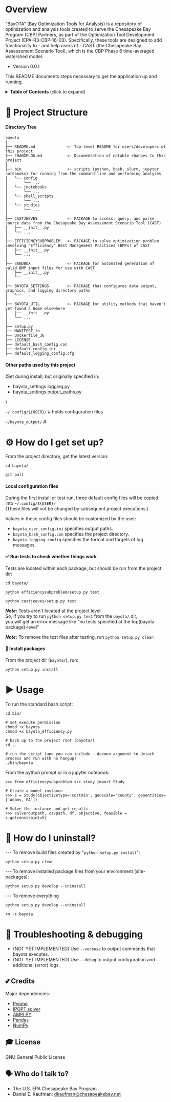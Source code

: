 # Overview

"BayOTA" (Bay Optimization Tools for Analysis) is a repository of
optimization and analysis tools created to serve the
Chesapeake Bay Program (CBP) Partners, as part of the Optimization Tool Development Project
(EPA-R3-CBP-16-03).
Specifically, these tools are designed to add functionality to - and help users of - CAST
(the Chesapeake Bay Assessement Scenario Tool), which
is the CBP Phase 6 time-averaged watershed model.

* Version 0.0.1

This README documents steps necessary to get the
application up and running.

<details>
 <summary><strong>Table of Contents</strong> (click to expand)</summary>

* [Project structure](#-project-structure)
* [How do I get set up?](#-how-do-i-get-set-up)
* [Usage](#-usage)
* [How do I uninstall?](#-how-do-i-uninstall)
* [Troubleshooting & debugging](#-troubleshooting--debugging)
* [Credits](##-credits)
* [License](##-license)
* [Who do I talk to?](##-who-do-i-talk-to)
</details>

# 📁 Project Structure

#### Directory Tree
```
bayota
│
├── README.md              <- Top-level README for users/developers of this project.
├── CHANGELOG.md           <- Documentation of notable changes to this project
│
├── bin                    <- scripts (python, bash, slurm, jupyter notebooks) for running from the command-line and performing analyses
│   └── config
│       └── ...
│   └── jnotebooks
│       └── ...
│   └── shell_scripts
│       └── ...
│   └── studies
│       └── ...
│
├── CASTJEEVES             <- PACKAGE to access, query, and parse source data from the Chesapeake Bay Assessement Scenario Tool (CAST)
│   ├── __init__.py
│   └── ...
│
├── EFFICIENCYSUBPROBLEM   <- PACKAGE to solve optimization problem involving 'Efficiency' Best Management Practices (BMPs) of CAST
│   ├── __init__.py
│   └── ...
│
├── SANDBOX                <- PACKAGE for automated generation of valid BMP input files for use with CAST
│   ├── __init__.py
│   └── ...
│
├── BAYOTA_SETTINGS        <- PACKAGE that configures data output, graphics, and logging directory paths
│   └── ...
│
├── BAYOTA_UTIL            <- PACKAGE for utility methods that haven't yet found a home elsewhere
│   ├── __init__.py
│   └── ...
│
├── setup.py
├── MANIFEST.in
├── Dockerfile_36
├── LICENSE
├── default_bash_config.con
├── default_config.ini
├── default_logging_config.cfg
```

#### Other paths used by this project

(Set during install, but originally specified in:
- bayota_settings.logging.py
- bayota_settings.output_paths.py

)

 `~/.config/${USER}/` # holds configuration files

`~/bayota_output/`  #

# ⚙ How do I get set up?


From the project directory, get the latest version:

```cd bayota/```

```git pull```

#### Local configuration files
During the first install or test run, three default config files will be copied into ```~/.config/${USER}/```\
(These files will not be changed by subsequent project executions.)

Values in these config files should be customized by the user:

- ```bayota_user_config.ini``` specifies output paths.
- ```bayota_bash_config.con``` specifies the project directory.
- ```bayota_logging_config``` specifies the format and targets of log messages.

#### ✅ Run tests to check whether things work

Tests are located within each package, but should be run from the project dir:

```cd bayota/```

```python efficiencysubproblem/setup.py test```

```python castjeeves/setup.py test```

***Note:*** Tests aren't located at the project level.\
So, if you try to run
```python setup.py test``` from the `bayota/` dir,\
you will get an error message like
"no tests specified at the top(bayota package)-level"

***Note:*** To remove the test files after testing, run ```python setup.py clean```


#### 💾 Install packages

From the project dir (`bayota/`), run:

```python setup.py install```

# ▶ Usage

To run the standard bash script:

```
cd bin/

# set execute permission
chmod +x bayota
chmod +x bayota_efficiency.py

# back up to the project root (bayota/)
cd ..

# run the script (and you can include --daemon argument to detach process and run with no hangup)
./bin/bayota
```

From the python prompt or in a jupyter notebook:

    >>> from efficiencysubproblem.src.study import Study

    # Create a model instance
    >>> s = Study(objectivetype='costmin', geoscale='county', geoentities=['Adams, PA'])

    # Solve the instance and get results
    >>> solveroutpath, csvpath, df, objective, feasible = s.go(constraint=5)


# 🚮️ How do I uninstall?

--- To remove build files created by "`python setup.py install`":

```python setup.py clean```

--- To remove installed package files from your environment (site-packages):

```python setup.py develop --uninstall```

--- To remove everything

```python setup.py develop --uninstall```

```rm -r bayota```

# 🐛 Troubleshooting & debugging

* (NOT YET IMPLEMENTED) Use `--verbose` to output commands that bayota executes.
* (NOT YET IMPLEMENTED) Use `--debug` to output configuration and additional (error) logs.

## 💕 Credits

Major dependencies:

* [Pyomo](https://www.pyomo.org/)
* [IPOPT solver](https://projects.coin-or.org/Ipopt)
* [AMPLPY](https://github.com/ampl/amplpy)
* [Pandas](https://pandas.pydata.org/)
* [NumPy](https://www.numpy.org/)

## 🎓 License
GNU General Public License

## 🗣️ Who do I talk to?

* The U.S. EPA Chesapeake Bay Program
* Daniel E. Kaufman: dkaufman@chesapeakebay.net
